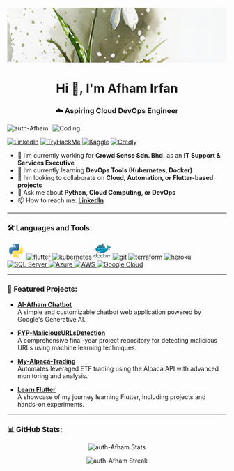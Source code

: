 [![Header](https://github.com/auth-Afham/auth-Afham/blob/main/1727404074887.jpg)](https://ai-afham.netlify.app/)

<h1 align="center">Hi 👋, I'm Afham Irfan</h1>
<h3 align="center">☁️ Aspiring Cloud DevOps Engineer</h3>

<img align="right" alt="Coding" width="400" src="https://github.com/auth-Afham/auth-Afham/blob/main/Blender%20Tutorial%20Donut.gif" />

<p align="left">
  <img src="https://komarev.com/ghpvc/?username=auth-Afham&label=Profile%20views&color=0e75b6&style=flat" alt="auth-Afham" />
</p>

<p align="left">
  <a href="https://www.linkedin.com/in/afham-irfan-a43a20240" target="blank"><img src="https://img.shields.io/badge/-LinkedIn-0A66C2?logo=linkedin&logoColor=white&style=for-the-badge" alt="LinkedIn" /></a>
  <a href="https://tryhackme.com/p/afham.irfan" target="blank"><img src="https://img.shields.io/badge/-TryHackMe-212C42?logo=tryhackme&logoColor=white&style=for-the-badge" alt="TryHackMe" /></a>
  <a href="https://kaggle.com/afhamirfan" target="blank"><img src="https://img.shields.io/badge/-Kaggle-20BEFF?logo=kaggle&logoColor=white&style=for-the-badge" alt="Kaggle" /></a>
  <a href="https://www.credly.com/users/afham-irfan/badges" target="blank"><img src="https://img.shields.io/badge/-Credly-FF6C02?logo=credly&logoColor=white&style=for-the-badge" alt="Credly" /></a>
</p>

- 🔭 I’m currently working for **Crowd Sense Sdn. Bhd.** as an **IT Support & Services Executive** 
- 🌱 I’m currently learning **DevOps Tools (Kubernetes, Docker)**  
- 👯 I’m looking to collaborate on **Cloud, Automation, or Flutter-based projects**  
- 💬 Ask me about **Python, Cloud Computing, or DevOps**  
- 📫 How to reach me: **[LinkedIn](https://www.linkedin.com/in/afham-irfan-a43a20240)**  

---

<h3 align="left">🛠️ Languages and Tools:</h3>
<p align="left">
  <a href="https://www.python.org" target="_blank"> <img src="https://raw.githubusercontent.com/devicons/devicon/master/icons/python/python-original.svg" alt="python" width="40" height="40"/> </a>
  <a href="https://flutter.dev/" target="_blank"> <img src="https://www.vectorlogo.zone/logos/flutterio/flutterio-icon.svg" alt="flutter" width="40" height="40"/> </a>
  <a href="https://kubernetes.io/" target="_blank"> <img src="https://www.vectorlogo.zone/logos/kubernetes/kubernetes-icon.svg" alt="kubernetes" width="40" height="40"/> </a>
  <a href="https://www.docker.com/" target="_blank"> <img src="https://raw.githubusercontent.com/devicons/devicon/master/icons/docker/docker-original-wordmark.svg" alt="docker" width="40" height="40"/> </a>
  <a href="https://git-scm.com/" target="_blank"> <img src="https://www.vectorlogo.zone/logos/git-scm/git-scm-icon.svg" alt="git" width="40" height="40"/> </a>
  <a href="https://www.terraform.io/" target="_blank"> <img src="https://www.vectorlogo.zone/logos/terraformio/terraformio-icon.svg" alt="terraform" width="40" height="40"/> </a>
  <a href="https://www.heroku.com/" target="_blank"> <img src="https://www.vectorlogo.zone/logos/heroku/heroku-icon.svg" alt="heroku" width="40" height="40"/> </a>
  <a href="https://www.microsoft.com/en-us/sql-server" target="_blank"> <img src="https://upload.wikimedia.org/wikipedia/commons/thumb/6/61/SQL_Server_Logo_2019.svg/500px-SQL_Server_Logo_2019.svg.png" alt="SQL Server" width="40" height="40"/> </a>
  <a href="https://www.microsoft.com/en-us/azure" target="_blank"> <img src="https://upload.wikimedia.org/wikipedia/commons/a/a8/Microsoft_Azure_Logo.svg" alt="Azure" width="40" height="40"/> </a>
  <a href="https://aws.amazon.com/" target="_blank"> <img src="https://upload.wikimedia.org/wikipedia/commons/a/a9/Amazon_Web_Services_Logo.svg" alt="AWS" width="40" height="40"/> </a>
  <a href="https://www.google.com/cloud/" target="_blank"> <img src="https://upload.wikimedia.org/wikipedia/commons/1/1b/Google_Cloud_logo_2020.svg" alt="Google Cloud" width="40" height="40"/> </a>
</p>

---

<h3 align="left">📂 Featured Projects:</h3>

- **[AI-Afham Chatbot](https://github.com/auth-Afham/AI-Afham-Chatbot)**  
  A simple and customizable chatbot web application powered by Google's Generative AI.  

- **[FYP-MaliciousURLsDetection](https://github.com/auth-Afham/FYP-MaliciousURLsDetection)**  
  A comprehensive final-year project repository for detecting malicious URLs using machine learning techniques.  

- **[My-Alpaca-Trading](https://github.com/auth-Afham/My-Alpaca-Trading)**  
  Automates leveraged ETF trading using the Alpaca API with advanced monitoring and analysis.  

- **[Learn Flutter](https://github.com/auth-Afham/Learn-Flutter)**  
  A showcase of my journey learning Flutter, including projects and hands-on experiments.  

---

<h3 align="left">📊 GitHub Stats:</h3>
<p align="center">
  <img src="https://github-readme-stats.vercel.app/api?username=auth-Afham&show_icons=true&locale=en" alt="auth-Afham Stats" />
</p>
<p align="center">
  <img src="https://github-readme-streak-stats.herokuapp.com/?user=auth-Afham&theme=default" alt="auth-Afham Streak" />
</p>
